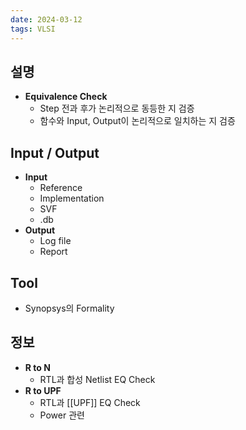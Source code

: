 ```yaml
---
date: 2024-03-12
tags: VLSI
---
```


## 설명

- **Equivalence Check**
	- Step 전과 후가 논리적으로 동등한 지 검증
	- 함수와 Input, Output이 논리적으로 일치하는 지 검증



## Input / Output

- **Input**
	- Reference
	- Implementation
	- SVF
	- .db
- **Output**
	- Log file
	- Report



## Tool

- Synopsys의 Formality



## 정보

- **R to N**
	- RTL과 합성 Netlist EQ Check
- **R to UPF**
	- RTL과 [[UPF]] EQ Check
	- Power 관련